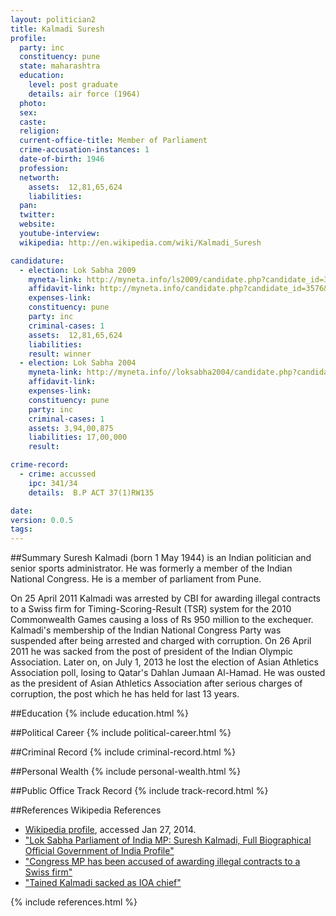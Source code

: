 ```yaml
---
layout: politician2
title: Kalmadi Suresh
profile: 
  party: inc
  constituency: pune
  state: maharashtra
  education: 
    level: post graduate
    details: air force (1964)
  photo: 
  sex: 
  caste: 
  religion: 
  current-office-title: Member of Parliament
  crime-accusation-instances: 1
  date-of-birth: 1946
  profession: 
  networth: 
    assets:  12,81,65,624
    liabilities: 
  pan: 
  twitter: 
  website: 
  youtube-interview: 
  wikipedia: http://en.wikipedia.com/wiki/Kalmadi_Suresh

candidature: 
  - election: Lok Sabha 2009
    myneta-link: http://myneta.info/ls2009/candidate.php?candidate_id=3576
    affidavit-link: http://myneta.info/candidate.php?candidate_id=3576&scan=original
    expenses-link: 
    constituency: pune 
    party: inc
    criminal-cases: 1
    assets:  12,81,65,624
    liabilities: 
    result: winner 
  - election: Lok Sabha 2004
    myneta-link: http://myneta.info//loksabha2004/candidate.php?candidate_id=2601
    affidavit-link: 
    expenses-link: 
    constituency: pune 
    party: inc
    criminal-cases: 1
    assets: 3,94,00,875
    liabilities: 17,00,000
    result:  

crime-record: 
  - crime: accussed
    ipc: 341/34
    details:  B.P ACT 37(1)RW135  

date: 
version: 0.0.5
tags: 
---
```

##Summary
Suresh Kalmadi (born 1 May 1944) is an Indian politician and senior sports administrator. He was formerly a member of the Indian National Congress. He is a member of parliament from Pune.

On 25 April 2011 Kalmadi was arrested by CBI for awarding illegal contracts to a Swiss firm for Timing-Scoring-Result (TSR) system for the 2010 Commonwealth Games causing a loss of Rs 950 million to the exchequer. Kalmadi's membership of the Indian National Congress Party was suspended after being arrested and charged with corruption. On 26 April 2011 he was sacked from the post of president of the Indian Olympic Association. Later on, on July 1, 2013 he lost the election of Asian Athletics Association poll, losing to Qatar's Dahlan Jumaan Al-Hamad. He was ousted as the president of Asian Athletics Association after serious charges of corruption, the post which he has held for last 13 years.


##Education
{% include education.html %}


##Political Career
{% include political-career.html %}


##Criminal Record
{% include criminal-record.html %}


##Personal Wealth
{% include personal-wealth.html %}


##Public Office Track Record
{% include track-record.html %}


##References
Wikipedia References
- [Wikipedia profile]({{page.profile.wikipedia}}), accessed Jan 27, 2014.
- ["Lok Sabha Parliament of India MP: Suresh Kalmadi, Full Biographical Official Government of India Profile"][wiki1]
- ["Congress MP has been accused of awarding illegal contracts to a Swiss firm"][wiki2]
- ["Tained Kalmadi sacked as IOA chief"][wiki3]

[wiki1]: http://india.gov.in/govt/loksabhampbiodata.php?mpcode=3697
[wiki2]: http://www.timesnow.tv/articleshow/4371515.cms
[wiki3]: http://www.timesnow.tv/Tained-Kalmadi-sacked-as-IOA-chief/articleshow/4371548.cms?utm_source=twitterfeed&utm_medium=twitter


{% include references.html %}